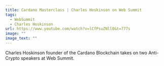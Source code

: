 ```yaml
---
title: Cardano Masterclass | Charles Hoskinson on Web Summit
tags:
  - WebSummit
  - Charles Hoskinson
url: https://www.youtube.com/watch?v=lCfPsuZNll0&t=777s
image: ""
image_text: ""
---
```


Charles Hoskinson founder of the Cardano Blockchain takes on two Anti-Crypto speakers at Web Summit.
